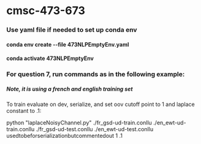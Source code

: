 # cmsc-473-673 

### Use yaml file if needed to set up conda env
#### conda env create --file 473NLPEmptyEnv.yaml
#### conda activate 473NLPEmptyEnv

### For question 7, run commands as in the following example:
##### Note, it is using a french and english training set

To train evaluate on dev, serialize, and set oov cutoff point to 1 and laplace constant to .1:

python "laplaceNoisyChannel.py" ./fr_gsd-ud-train.conllu ./en_ewt-ud-train.conllu ./fr_gsd-ud-test.conllu ./en_ewt-ud-test.conllu usedtobeforserializationbutcommentedout  1 .1

